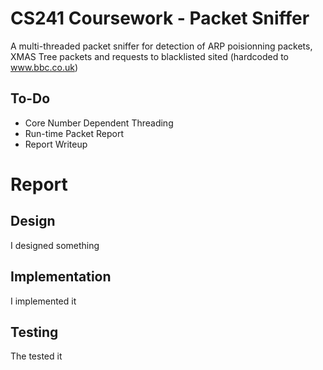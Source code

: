 # CS241 Coursework - Packet Sniffer
A multi-threaded packet sniffer for detection of ARP poisionning packets, XMAS Tree packets and requests to blacklisted sited (hardcoded to www.bbc.co.uk)

## To-Do
 - Core Number Dependent Threading
 - Run-time Packet Report
 - Report Writeup

# Report
## Design
I designed something
## Implementation
I implemented it
## Testing
The tested it
